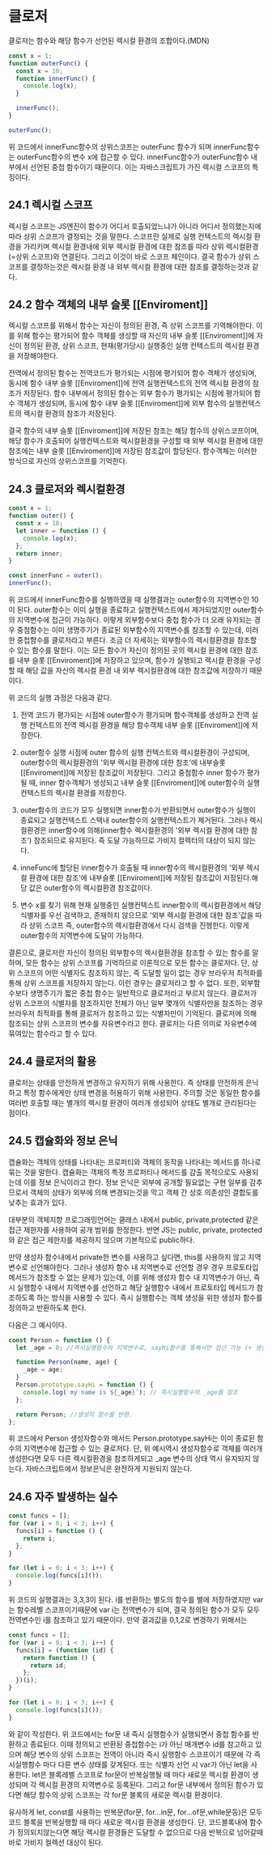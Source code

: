 # 클로저

클로저는 함수와 해당 함수가 선언된 렉시컬 환경의 조합이다.(MDN)

```javascript
const x = 1;
function outerFunc() {
  const x = 10;
  function innerFunc() {
    console.log(x);
  }

  innerFunc();
}

outerFunc();
```

위 코드에서 innerFunc함수의 상위스코프는 outerFunc 함수가 되며 innerFunc함수는 outerFunc함수의 변수 x에 접근할 수 있다. innerFunc함수가 outerFunc함수 내부에서 선언된 중첩 함수이기 때문이다. 이는 자바스크립트가 가진 렉시컬 스코프의 특징이다.

## 24.1 렉시컬 스코프

렉시컬 스코프는 JS엔진이 함수가 어디서 호출되었느냐가 아니라 어디서 정의했는지에 따라 상위 스코프가 결정되는 것을 말한다. 스코프란 실제로 실행 컨텍스트의 렉시컬 환경을 가리키며 렉시컬 환경내에 외부 렉시컬 환경에 대한 참조를 따라 상위 렉시컬환경(=상위 스코프)와 연결된다. 그리고 이것이 바로 스코프 체인이다.
결국 함수가 상위 스코프를 결정하는것은 렉시컬 환경 내 외부 렉시컬 환경에 대한 참조를 결정하는것과 같다.

## 24.2 함수 객체의 내부 슬롯 [[Enviroment]]

렉시컬 스코프를 위해서 함수는 자신이 정의된 환경, 즉 상위 스코프를 기억해야한다. 이를 위해 함수는 평가되어 함수 객체를 생성할 때 자신의 내부 슬롯 [[Enviroment]]에 자신이 정의된 환경, 상위 스코프, 현재(평가당시) 실행중인 실행 컨텍스트의 렉시컬 환경을 저장해야한다.

전역에서 정의된 함수는 전역코드가 평가되는 시점에 평가되어 함수 객체가 생성되며, 동시에 함수 내부 슬롯 [[Enviroment]]에 전역 실행컨텍스트의 전역 렉시컬 환경의 참조가 저장된다.
함수 내부에서 정의된 함수는 외부 함수가 평가되는 시점에 평가되어 함수 객체가 생성되며, 동시에 함수 내부 슬롯 [[Enviroment]]에 외부 함수의 실행컨텍스트의 렉시컬 환경의 참조가 저장된다.

결국 함수의 내부 슬롯 [[Enviroment]]에 저장된 참조는 해당 함수의 상위스코프이며,
해당 함수가 호출되어 실행컨텍스트와 렉시컬환경을 구성할 때 외부 렉시컬 환경에 대한 참조에는 내부 슬롯 [[Enviroment]]에 저장된 참조값이 할당된다.
함수객체는 이러한 방식으로 자신의 상위스코프를 기억한다.

## 24.3 클로저와 렉시컬환경

```javascript
const x = 1;
function outer() {
  const x = 10;
  let inner = function () {
    console.log(x);
  };
  return inner;
}

const innerFunc = outer();
innerFunc();
```

위 코드에서 innerFunc함수를 실행하였을 때 실행결과는 outer함수의 지역변수인 10이 된다. outer함수는 이미 실행을 종료하고 실행컨텍스트에서 제거되었지만 outer함수의 지역변수에 접근이 가능하다.
이렇게 외부함수보다 중첩 함수가 더 오래 유지되는 경우 중첨함수는 이미 생명주기가 종료된 외부함수의 지역변수를 참조할 수 있는데, 이러한 중첩함수를 클로저라고 부른다.
조금 더 자세히는 외부함수의 렉시컬환경을 참조할 수 있는 함수를 말한다.
이는 모든 함수가 자신이 정의된 곳의 렉시컬 환경에 대한 참조를 내부 슬롯 [[Enviroment]]에 저장하고 있으며, 함수가 실행되고 렉시컬 환경을 구성할 때 해당 값을 자신의 렉시컬 환경 내 외부 렉시컬환경에 대한 참조값에 저장하기 때문이다.

위 코드의 실행 과정은 다음과 같다.

1. 전역 코드가 평가되는 시점에 outer함수가 평가되며 함수객체를 생성하고 전역 실행 컨텍스트의 전역 렉시컬 환경을 해당 함수객체 내부 슬롯 [[Enviroment]]에 저장한다.
2. outer함수 실행 시점에 outer 함수의 실행 컨텍스트와 렉시컬환경이 구성되며, outer함수의 렉시컬환경의 '외부 렉시컬 환경에 대한 참조'에 내부슬롯 [[Enviroment]]에 저장된 참조값이 저장된다.
   그리고 중첨함수 inner 함수가 평가될 때, inner 함수객체가 생성되고 내부 슬롯 [[Enviroment]]에 outer함수의 실행 컨텍스트의 렉시컬 환경를 저장한다.

3. outer함수의 코드가 모두 실행되면 inner함수가 반환되면서 outer함수가 실행이 종료되고 실행컨텍스트 스택내 outer함수의 실행컨텍스트가 제거된다. 그러나 렉시컬환경은 inner함수에 의해(inner함수 렉시컬환경의 '외부 렉시컬 환경에 대한 참조') 참조되므로 유지된다. 즉 도달 가능하므로 가비지 컬렉터의 대상이 되지 않는다.
4. inneFunc에 할당된 inner함수가 호출될 때 inner함수의 렉시컬환경의 '외부 렉시컬 환경에 대한 참조'에 내부슬롯 [[Enviroment]]에 저장된 참조값이 저장된다.해당 값은 outer함수의 렉시컬환경 참조값이다.
5. 변수 x를 찾기 위해 현재 실행중인 실행컨텍스트 inner함수의 렉시컬환경에서 해당 식별자를 우선 검색하고, 존재하지 않으므로 '외부 렉시컬 환경에 대한 참조'값을 따라 상위 스코프 즉, outer함수의 렉시컬환경에서 다시 검색을 진행한다. 이렇게 outer함수의 지역변수에 도달이 가능하다.

결론으로, 클로저란 자신이 정의된 외부함수의 렉시컬환경을 참조할 수 있는 함수를 말하며, 모든 함수는 상위 스코프를 기억하므로 이론적으로 모든 함수는 클로저다.
단, 상위 스코프의 어떤 식별자도 참조하지 않는, 즉 도달할 일이 없는 경우 브라우저 최적화를 통해 상위 스코프를 저장하지 않는다. 이런 경우는 클로저라고 할 수 없다.
또한, 외부함수보다 생명주기가 짧은 중첩 함수는 일반적으로 클로저라고 부르지 않는다.
클로저가 상위 스코프의 식별자를 참조하지만 전체가 아닌 일부 몇개의 식별자만을 참조하는 경우 브라우저 최적화를 통해 클로저가 참조하고 있는 식별자만이 기억된다. 클로저에 의해 참조되는 상위 스코프의 변수를 자유변수라고 한다. 클로저는 다른 의미로 자유변수에 묶여있는 함수라고 할 수 있다.

## 24.4 클로저의 활용

클로저는 상태를 안전하게 변경하고 유지하기 위해 사용한다. 즉 상태를 안전하게 은닉하고 특정 함수에게만 상태 변경을 허용하기 위해 사용한다.
주의할 것은 동일한 함수를 여러번 호출할 때는 별개의 렉시컬 환경이 여러개 생성되어 상태도 별개로 관리된다는 점이다.

## 24.5 캡슐화와 정보 은닉

캡슐화는 객체의 상태를 나타내는 프로퍼티와 객체의 동작을 나타내는 메서드를 하나로 묶는 것을 말한다. 캡슐화는 객체의 특정 프로퍼티나 메서드를 감출 목적으로도 사용되는데 이를 정보 은닉이라고 한다.
정보 은닉은 외부에 공개할 필요없는 구현 일부를 감추므로서 객체의 상태가 외부에 의해 변경되는것을 막고 객체 간 상호 의존성인 결합도를 낮추는 효과가 있다.

대부분의 객체지향 프로그래밍언어는 클래스 내에서 public, private,protected 같은 접근 제한자를 사용하여 공개 범위를 한정한다. 반면 JS는 public, private, protected와 같은 접근 제한자를 제공하지 않으며 기본적으로 public하다.

만약 생성자 함수내에서 private한 변수를 사용하고 싶다면, this를 사용하지 않고 지역변수로 선언해야한다. 그러나 생성자 함수 내 지역변수로 선언할 경우 경우 프로토타입 메서드가 참조할 수 없는 문제가 있는데, 이를 위해 생성자 함수 내 지역변수가 아닌, 즉시 실행함수 내에서 지역변수를 선언하고 해당 실행함수 내에서 프로토타입 메서드가 참조하도록 하는 방식을 사용할 수 있다. 즉시 실행함수는 객체 생성을 위한 생성자 함수를 정의하고 반환하도록 한다.

다음은 그 예시이다.

```javascript
const Person = function () {
  let _age = 0; //즉시실행함수의 지역변수로, sayHi함수를 통해서만 접근 가능 (+ 생성자함수 초기화시)

  function Person(name, age) {
    _age = age;
  }
  Person.prototype.sayHi = function () {
    console.log(`my name is ${_age}`); // 즉시실행함수의 _age를 참조
  };

  return Person; //생성자 함수를 반환.
};
```

위 코드에서 Person 생성자함수와 메서드 Person.prototype.sayHi는 이미 종료된 함수의 지역변수에 접근할 수 있는 클로저다.
단, 위 예시역시 생성자함수로 객체를 여러개 생성한다면 모두 다른 렉시컬환경을 참조하게되고 \_age 변수의 상태 역시 유지되지 않는다.
자바스크립트에서 정보은닉은 완전하게 지원되지 않는다.

## 24.6 자주 발생하는 실수

```javascript
const funcs = [];
for (var i = 0; i < 3; i++) {
  funcs[i] = function () {
    return i;
  };
}

for (let i = 0; i < 3; i++) {
  console.log(funcs[i]());
}
```

위 코드의 실행결과는 3,3,3이 된다. i를 반환하는 별도의 함수를 별에 저장하였지만 var는 함수레벨 스코프이기때문에 var i는 전역변수가 되며, 결국 정의된 함수가 모두 모두 전역변수인 i를 참조하고 있기 때문이다.
만약 결과값을 0,1,2로 변경하기 위해서는

```javascript
const funcs = [];
for (var i = 0; i < 3; i++) {
  funcs[i] = (function (id) {
    return function () {
      return id;
    };
  })(i);
}

for (let i = 0; i < 3; i++) {
  console.log(funcs[i]());
}
```

와 같이 작성한다.
위 코드에서는 for문 내 즉시 실행함수가 실행되면서 중첩 함수를 반환하고 종료된다. 이때 정의되고 반환된 중첩함수는 i가 아닌 매개변수 id를 참고하고 있으며 해당 변수의 상위 스코프는 전역이 아니라 즉시 실행함수 스코프이기 때문에 각 즉시실행함수 마다 다른 변수 상태를 갖게된다.
또는 식별자 선언 시 var가 아닌 let을 사용한다. let은 블록레벨 스코프로 for문이 반복실행될 때 마다 새로운 렉시컬 환경이 생성되며 각 렉시컬 환경의 지역변수로 등록된다.
그리고 for문 내부에서 정의된 함수가 있다면 해당 함수의 상위 스코프는 각 for문 블록의 새로운 렉시컬 환경이다.

유사하게 let, const를 사용하는 반복문(for문, for...in문, for...of문,while문등)은 모두 코드 블록을 반복실행할 때 마다 새로운 렉시컬 환경을 생성한다. 단, 코드블록내에 함수가 정의되지않는다면 해당 렉시컬 환경들은 도달할 수 없으므로 다음 반복으로 넘어갈때 바로 가비지 컬렉션 대상이 된다.
